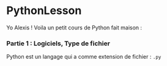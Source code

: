 # PythonLesson

Yo Alexis !
Voila un petit cours de Python fait maison :

### Partie 1 : Logiciels, Type de fichier

Python est un langage qui a comme extension de fichier : `.py`
